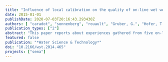 ```yaml
---
title: "Influence of local calibration on the quality of on-line wet weather discharge monitoring: feedback from five international case studies"
date: 2015-01-01
publishDate: 2020-07-03T20:16:43.293430Z
authors: [ "caradot", "sonnenberg", "rouault", "Gruber, G.", "Hofer, T.", "Torres, A.", "Pesci, M.", "Bertrand-Krajewski, J.-L." ]
publication_types: ["2"]
abstract: "This paper reports about experiences gathered from five on-line monitoring campaigns in the sewer systems of Berlin (Germany), Graz (Austria), Lyon (France) and Bogota (Colombia) using UV-VIS spectrometers and turbidimeters. The influence of local calibration on the quality of on-line COD measurements of wet weather discharges has been assessed. Results underline the need to establish local calibration functions for both UV-VIS spectrometers and turbidimeters. It is suggested to practitioners to calibrate locally their probes using at least 15-20 samples. However, these samples should be collected over several events and cover most of the natural variability of the measured concentration. For this reason, the use of automatic peristaltic samplers in parallel to on-line monitoring is recommended with short representative sampling campaigns during wet weather discharges. Using reliable calibration functions, COD loads of CSO and storm events can be estimated with a relative uncertainty of approximately 20 %. If no local calibration is established, concentrations and loads are estimated with strong errors questioning the reliability and meaning of the on-line measurement. Similar results have been obtained for TSS measurements."
featured: false
publication: "*Water Science & Technology*"
doi: "10.2166/wst.2014.465"
projects: ["sema"]
---
```


